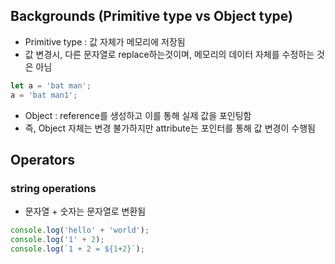 ## Backgrounds (Primitive type vs Object type)
* Primitive type : 값 자체가 메모리에 저장됨
* 값 변경시, 다른 문자열로 replace하는것이며, 메모리의 데이터 자체를 수정하는 것은 아님
```javascript
let a = 'bat man';
a = 'bat man1';
```

* Object : reference를 생성하고 이를 통해 실제 값을 포인팅함 
* 즉, Object 자체는 변경 불가하지만 attribute는 포인터를 통해 값 변경이 수행됨

## Operators
### string operations
* 문자열 + 숫자는 문자열로 변환됨

```javascript
console.log('hello' + 'world');
console.log('1' + 2);
console.log(`1 + 2 = ${1+2}`);
```
